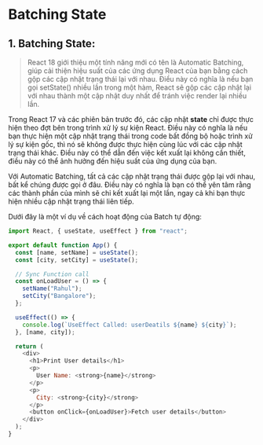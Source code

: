 # Batching State

## 1. Batching State:

> React 18 giới thiệu một tính năng mới có tên là Automatic Batching, giúp cải thiện hiệu suất của các ứng dụng React của bạn bằng cách gộp các cập nhật trạng thái lại với nhau. Điều này có nghĩa là nếu bạn gọi setState() nhiều lần trong một hàm, React sẽ gộp các cập nhật lại với nhau thành một cập nhật duy nhất để tránh việc render lại nhiều lần.

Trong React 17 và các phiên bản trước đó, các cập nhật **state** chỉ được thực hiện theo đợt bên trong trình xử lý sự kiện React. Điều này có nghĩa là nếu bạn thực hiện một cập nhật trạng thái trong code bất đồng bộ hoặc trình xử lý sự kiện gốc, thì nó sẽ không được thực hiện cùng lúc với các cập nhật trạng thái khác. Điều này có thể dẫn đến việc kết xuất lại không cần thiết, điều này có thể ảnh hưởng đến hiệu suất của ứng dụng của bạn.

Với Automatic Batching, tất cả các cập nhật trạng thái được gộp lại với nhau, bất kể chúng được gọi ở đâu. Điều này có nghĩa là bạn có thể yên tâm rằng các thành phần của mình sẽ chỉ kết xuất lại một lần, ngay cả khi bạn thực hiện nhiều cập nhật trạng thái liên tiếp.

Dưới đây là một ví dụ về cách hoạt động của Batch tự động:

```js
import React, { useState, useEffect } from "react";

export default function App() {
  const [name, setName] = useState();
  const [city, setCity] = useState();

  // Sync Function call
  const onLoadUser = () => {
    setName("Rahul");
    setCity("Bangalore");
  };

  useEffect(() => {
    console.log(`UseEffect Called: userDeatils ${name} ${city}`);
  }, [name, city]);

  return (
    <div>
      <h1>Print User details</h1>
      <p>
        User Name: <strong>{name}</strong>
      </p>
      <p>
        City: <strong>{city}</strong>
      </p>
      <button onClick={onLoadUser}>Fetch user details</button>
    </div>
  );
}
```
